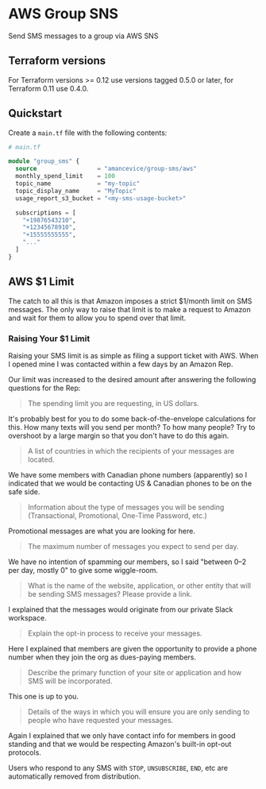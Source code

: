 # AWS Group SNS

Send SMS messages to a group via AWS SNS

## Terraform versions

For Terraform versions >= 0.12 use versions tagged 0.5.0 or later, for
Terraform 0.11 use 0.4.0.

## Quickstart

Create a `main.tf` file with the following contents:

```terraform
# main.tf

module "group_sms" {
  source                 = "amancevice/group-sms/aws"
  monthly_spend_limit    = 100
  topic_name             = "my-topic"
  topic_display_name     = "MyTopic"
  usage_report_s3_bucket = "<my-sms-usage-bucket>"

  subscriptions = [
    "+19876543210",
    "+12345678910",
    "+15555555555",
    "..."
  ]
}
```

## AWS $1 Limit

The catch to all this is that Amazon imposes a strict $1/month limit on SMS messages. The only way to raise that limit is to make a request to Amazon and wait for them to allow you to spend over that limit.

### Raising Your $1 Limit

Raising your SMS limit is as simple as filing a support ticket with AWS. When I opened mine I was contacted within a few days by an Amazon Rep.

Our limit was increased to the desired amount after answering the following questions for the Rep:

>The spending limit you are requesting, in US dollars.

It's probably best for you to do some back-of-the-envelope calculations for this. How many texts will you send per month? To how many people? Try to overshoot by a large margin so that you don't have to do this again.

>A list of countries in which the recipients of your messages are located.

We have some members with Canadian phone numbers (apparently) so I indicated that we would be contacting US & Canadian phones to be on the safe side.

>Information about the type of messages you will be sending (Transactional, Promotional, One-Time Password, etc.)

Promotional messages are what you are looking for here.

>The maximum number of messages you expect to send per day.

We have no intention of spamming our members, so I said "between 0–2 per day, mostly 0" to give some wiggle-room.

>What is the name of the website, application, or other entity that will be sending SMS messages? Please provide a link.

I explained that the messages would originate from our private Slack workspace.

>Explain the opt-in process to receive your messages.

Here I explained that members are given the opportunity to provide a phone number when they join the org as dues-paying members.

>Describe the primary function of your site or application and how SMS will be incorporated.

This one is up to you.

>Details of the ways in which you will ensure you are only sending to people who have requested your messages.

Again I explained that we only have contact info for members in good standing and that we would be respecting Amazon's built-in opt-out protocols.

Users who respond to any SMS with `STOP`, `UNSUBSCRIBE`, `END`, etc are automatically removed from distribution.
